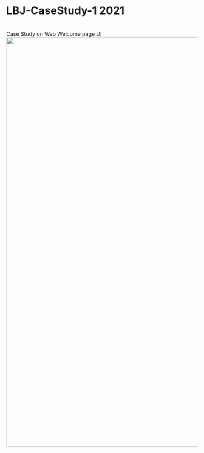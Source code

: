 # LBJ-CaseStudy-1 2021
<br>
Case Study on Web
Welcome page UI<br>
<img src="https://media.giphy.com/media/JnU3P86DXkMG5gSb4g/giphy.gif" width="1080">
